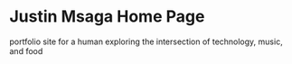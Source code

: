 # Justin Msaga Home Page
portfolio site for a human exploring the intersection of technology, music, and food
